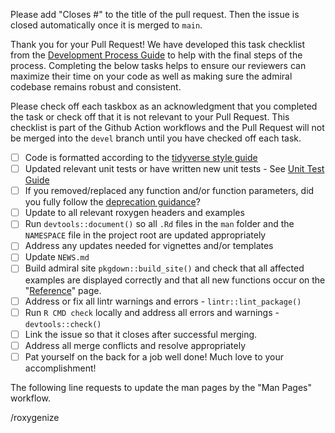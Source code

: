 Please add "Closes #<issue number>" to the title of the pull request. Then the
issue is closed automatically once it is merged to `main`.

Thank you for your Pull Request! We have developed this task checklist from the [Development Process Guide](https://pharmaverse.github.io/admiral/articles/development_process.html) to help with the final steps of the process. Completing the below tasks helps to ensure our reviewers can maximize their time on your code as well as making sure the admiral codebase remains robust and consistent.   

Please check off each taskbox as an acknowledgment that you completed the task or check off that it is not relevant to your Pull Request. This checklist is part of the Github Action workflows and the Pull Request will not be merged into the `devel` branch until you have checked off each task.

- [ ] Code is formatted according to the [tidyverse style guide](https://style.tidyverse.org/) 
- [ ] Updated relevant unit tests or have written new unit tests - See [Unit Test Guide](https://pharmaverse.github.io/admiral/articles/unit_test_guidance.html#writing-unit-tests-in-admiral-)
- [ ] If you removed/replaced any function and/or function parameters, did you fully follow the [deprecation guidance](https://pharmaverse.github.io/admiral/articles/programming_strategy.html#deprecation-1)?
- [ ] Update to all relevant roxygen headers and examples 
- [ ] Run `devtools::document()` so all `.Rd` files in the `man` folder and the `NAMESPACE` file in the project root are updated appropriately
- [ ] Address any updates needed for vignettes and/or templates
- [ ] Update `NEWS.md`
- [ ] Build admiral site `pkgdown::build_site()` and check that all affected examples are displayed correctly and that all new functions occur on the "[Reference](https://pharmaverse.github.io/admiralonco/reference/index.html)" page. 
- [ ] Address or fix all lintr warnings and errors - `lintr::lint_package()`
- [ ] Run `R CMD check` locally and address all errors and warnings - `devtools::check()`
- [ ] Link the issue so that it closes after successful merging. 
- [ ] Address all merge conflicts and resolve appropriately 
- [ ] Pat yourself on the back for a job well done!  Much love to your accomplishment!

The following line requests to update the man pages by the "Man Pages" workflow.

/roxygenize
